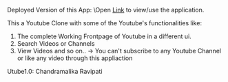 Deployed Version of this App:
 \Open [Link](https://utube7.netlify.app/) to view/use the application.

This a Youtube Clone with some of the Youtube's functionalities like:
1. The complete Working Frontpage of Youtube in a different ui. 
2. Search Videos or Channels
3. View Videos and so on..
-> You can't subscribe to any Youtube Channel or like any video through this appliaction

Utube1.0: Chandramalika Ravipati